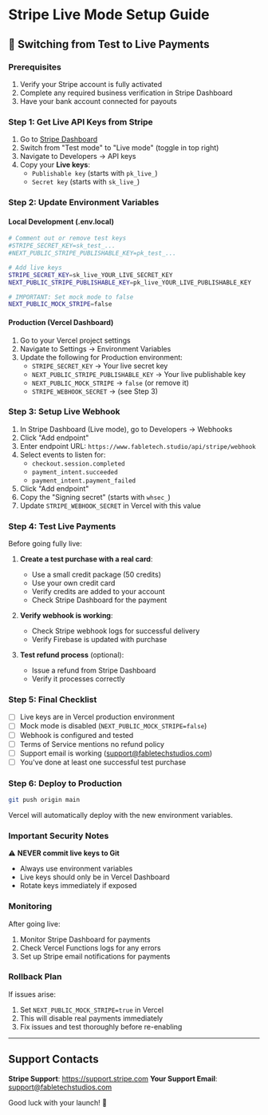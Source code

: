 # Stripe Live Mode Setup Guide

## 🚀 Switching from Test to Live Payments

### Prerequisites
1. Verify your Stripe account is fully activated
2. Complete any required business verification in Stripe Dashboard
3. Have your bank account connected for payouts

### Step 1: Get Live API Keys from Stripe

1. Go to [Stripe Dashboard](https://dashboard.stripe.com)
2. Switch from "Test mode" to "Live mode" (toggle in top right)
3. Navigate to Developers → API keys
4. Copy your **Live keys**:
   - `Publishable key` (starts with `pk_live_`)
   - `Secret key` (starts with `sk_live_`)

### Step 2: Update Environment Variables

#### Local Development (.env.local)
```bash
# Comment out or remove test keys
#STRIPE_SECRET_KEY=sk_test_...
#NEXT_PUBLIC_STRIPE_PUBLISHABLE_KEY=pk_test_...

# Add live keys
STRIPE_SECRET_KEY=sk_live_YOUR_LIVE_SECRET_KEY
NEXT_PUBLIC_STRIPE_PUBLISHABLE_KEY=pk_live_YOUR_LIVE_PUBLISHABLE_KEY

# IMPORTANT: Set mock mode to false
NEXT_PUBLIC_MOCK_STRIPE=false
```

#### Production (Vercel Dashboard)
1. Go to your Vercel project settings
2. Navigate to Settings → Environment Variables
3. Update the following for Production environment:
   - `STRIPE_SECRET_KEY` → Your live secret key
   - `NEXT_PUBLIC_STRIPE_PUBLISHABLE_KEY` → Your live publishable key
   - `NEXT_PUBLIC_MOCK_STRIPE` → `false` (or remove it)
   - `STRIPE_WEBHOOK_SECRET` → (see Step 3)

### Step 3: Setup Live Webhook

1. In Stripe Dashboard (Live mode), go to Developers → Webhooks
2. Click "Add endpoint"
3. Enter endpoint URL: `https://www.fabletech.studio/api/stripe/webhook`
4. Select events to listen for:
   - `checkout.session.completed`
   - `payment_intent.succeeded`
   - `payment_intent.payment_failed`
5. Click "Add endpoint"
6. Copy the "Signing secret" (starts with `whsec_`)
7. Update `STRIPE_WEBHOOK_SECRET` in Vercel with this value

### Step 4: Test Live Payments

Before going fully live:

1. **Create a test purchase with a real card**:
   - Use a small credit package (50 credits)
   - Use your own credit card
   - Verify credits are added to your account
   - Check Stripe Dashboard for the payment

2. **Verify webhook is working**:
   - Check Stripe webhook logs for successful delivery
   - Verify Firebase is updated with purchase

3. **Test refund process** (optional):
   - Issue a refund from Stripe Dashboard
   - Verify it processes correctly

### Step 5: Final Checklist

- [ ] Live keys are in Vercel production environment
- [ ] Mock mode is disabled (`NEXT_PUBLIC_MOCK_STRIPE=false`)
- [ ] Webhook is configured and tested
- [ ] Terms of Service mentions no refund policy
- [ ] Support email is working (support@fabletechstudios.com)
- [ ] You've done at least one successful test purchase

### Step 6: Deploy to Production

```bash
git push origin main
```

Vercel will automatically deploy with the new environment variables.

### Important Security Notes

⚠️ **NEVER commit live keys to Git**
- Always use environment variables
- Live keys should only be in Vercel Dashboard
- Rotate keys immediately if exposed

### Monitoring

After going live:
1. Monitor Stripe Dashboard for payments
2. Check Vercel Functions logs for any errors
3. Set up Stripe email notifications for payments

### Rollback Plan

If issues arise:
1. Set `NEXT_PUBLIC_MOCK_STRIPE=true` in Vercel
2. This will disable real payments immediately
3. Fix issues and test thoroughly before re-enabling

---

## Support Contacts

**Stripe Support**: https://support.stripe.com
**Your Support Email**: support@fabletechstudios.com

Good luck with your launch! 🎉